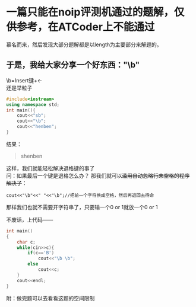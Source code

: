 # 一篇只能在noip评测机通过的题解，仅供参考，在ATCoder上不能通过

慕名而来，然后发现大部分题解都是以length为主要部分来解题的。
## 于是，我给大家分享一个好东西："\b"
\b=Insert键+←  
还是举粒子
```cpp
#include<iostream>
using namespace std;
int main(){
	cout<<"sb";
	cout<<"\b";
  	cout<<"henben";
}
```
结果：
>shenben

这样，我们就能轻松解决退格键的事了  
问：如果最后一个键是退格怎么办？
那我们就可以~~滥用自动忽略行末空格的程序解决了~~：
```
cout<<"\b"<<" "<<"\b";//把前一个字符换成空格，然后再退回去待命
```
那样我们也就不需要开字符串了，只要输一个0 or 1就放一个0 or 1

不废话，上代码——
```cpp
int main()
{
	char c;
	while(cin>>c){
		if(c=='B')
			cout<<"\b \b";
		else
			cout<<c;
	}
	cout<<endl;
}
```

附：做完题可以去看看这题的空间限制